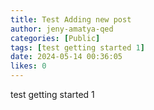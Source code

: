```yaml
---
title: Test Adding new post
author: jeny-amatya-qed
categories: [Public]
tags: [test getting started 1]
date: 2024-05-14 00:36:05 
likes: 0
---
```


test getting started 1